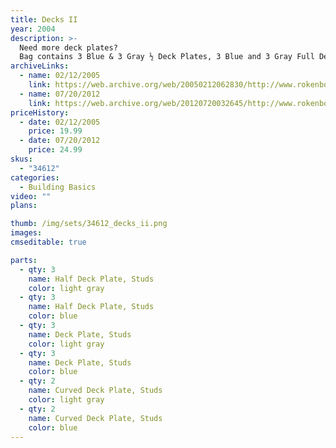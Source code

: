 ```yaml
---
title: Decks II
year: 2004
description: >-
  Need more deck plates?
  Bag contains 3 Blue & 3 Gray ½ Deck Plates, 3 Blue and 3 Gray Full Deck Plates, 2 Blue & 2 Gray Curved Deck Plates.
archiveLinks:
  - name: 02/12/2005
    link: https://web.archive.org/web/20050212062830/http://www.rokenbok.com/catalog/pd_bb_34612.html
  - name: 07/20/2012
    link: https://web.archive.org/web/20120720032645/http://www.rokenbok.com/estore/construction/decks-ii
priceHistory:
  - date: 02/12/2005
    price: 19.99
  - date: 07/20/2012
    price: 24.99
skus:
  - "34612"
categories: 
  - Building Basics
video: ""
plans:

thumb: /img/sets/34612_decks_ii.png
images:
cmseditable: true

parts:
  - qty: 3
    name: Half Deck Plate, Studs
    color: light gray
  - qty: 3
    name: Half Deck Plate, Studs
    color: blue
  - qty: 3
    name: Deck Plate, Studs
    color: light gray
  - qty: 3
    name: Deck Plate, Studs
    color: blue
  - qty: 2
    name: Curved Deck Plate, Studs
    color: light gray
  - qty: 2
    name: Curved Deck Plate, Studs
    color: blue
---
```

